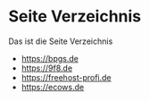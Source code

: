 # Seite Verzeichnis

Das ist die Seite Verzeichnis

* <https://bpgs.de>
* <https://9f8.de>
* <https://freehost-profi.de>
* <https://ecows.de>

